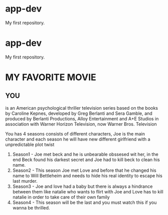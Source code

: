 # app-dev
My first repository.
# app-dev
My first repository.

# MY FAVORITE MOVIE
## YOU
is an American psychological thriller television series based on the books by Caroline Kepnes, developed by Greg Berlanti and Sera Gamble, and produced by Berlanti Productions, Alloy Entertainment and A+E Studios in association with Warner Horizon Television, now Warner Bros. Television

You has 4 seasons consists of different characters, Joe is the main character and each season he will have new different girlfriend with a unpredictable plot twist
1. Season1 - Joe met beck and he is unbearable obssesed wit her, in the end Beck found his darkest secret and Joe had to kill beck to clean his name.
2. Season2 - This season Joe met Love and before that he changed his name to Will Bettleheim and needs to hide his real identity to escape his last murder.
3. Season3 - Joe and love had a baby but there is always a hindrance between them like natalie who wants to flirt with Joe and Love has to kill natalie in order to take care of their own family
4. Season4 - This season will be the last and you must watch this if you wanna be thrilled.
